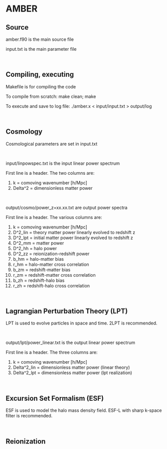 # AMBER

## Source

amber.f90 is the main source file

input.txt is the main parameter file

<br> 

## Compiling, executing

Makefile is for compiling the code

To compile from scratch:  make clean; make

To execute and save to log file:  ./amber.x < input/input.txt > output/log

<br>

## Cosmology

Cosmological parameters are set in input.txt

<br>

input/linpowspec.txt is the input linear power spectrum

First line is a header. The two columns are:
1) k = comoving wavenumber [h/Mpc]
2) Delta^2 = dimensionless matter power

<br>

output/cosmo/power_z=xx.xx.txt are output power spectra

First line is a header. The various columns are:
1) k = comoving wavenumber [h/Mpc]
2) D^2_lin = theory matter power linearly evolved to redshift z
3) D^2_lpt = initial matter power linearly evolved to redshift z
4) D^2_mm = matter power
5) D^2_hh = halo power
6) D^2_zz = reionization-redshift power
7) b_hm = halo-matter bias
8) r_hm = halo-matter cross correlation
9) b_zm = redshift-matter bias
10) r_zm = redshift-matter cross correlation
11) b_zh = redshift-halo bias
12) r_zh = redshift-halo cross correlation

<br>

## Lagrangian Perturbation Theory (LPT)

LPT is used to evolve particles in space and time. 2LPT is recommended.

<br>

output/lpt/power_linear.txt is the output linear power spectrum

First line is a header. The three columns are:
1) k = comoving wavenumber [h/Mpc]
2) Delta^2_lin = dimensionless matter power (linear theory)
3) Delta^2_lpt = dimensionless matter power (lpt realization)

<br>

## Excursion Set Formalism (ESF)

ESF is used to model the halo mass density field. ESF-L with sharp k-space filter is recommended.

<br>

## Reionization



